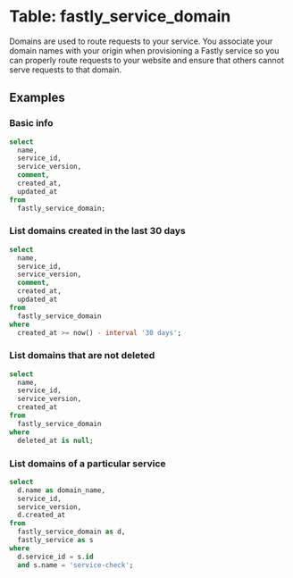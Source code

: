 # Table: fastly_service_domain

Domains are used to route requests to your service. You associate your domain names with your origin when provisioning a Fastly service so you can properly route requests to your website and ensure that others cannot serve requests to that domain.

## Examples

### Basic info

```sql
select
  name,
  service_id,
  service_version,
  comment,
  created_at,
  updated_at
from
  fastly_service_domain;
```

### List domains created in the last 30 days

```sql
select
  name,
  service_id,
  service_version,
  comment,
  created_at,
  updated_at
from
  fastly_service_domain
where
  created_at >= now() - interval '30 days';
```

### List domains that are not deleted

```sql
select
  name,
  service_id,
  service_version,
  created_at
from
  fastly_service_domain
where
  deleted_at is null;
```

### List domains of a particular service

```sql
select
  d.name as domain_name,
  service_id,
  service_version,
  d.created_at
from
  fastly_service_domain as d,
  fastly_service as s
where
  d.service_id = s.id
  and s.name = 'service-check';
```
